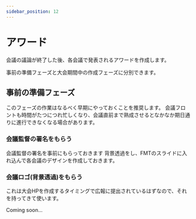 ```yaml
---
sidebar_position: 12
---
```


# アワード

会議の議論が終了した後、各会議で発表されるアワードを作成します。

事前の準備フェーズと大会期間中の作成フェーズに分別できます。


## 事前の準備フェーズ
このフェーズの作業はなるべく早期にやっておくことを推奨します。
会議フロントも時間がたつにつれ忙しくなり、会議直前まで熟成させるとなかなか期日通りに進行できなくなる場合があります。


### 会議監督の署名をもらう

会議監督の署名を事前にもらっておきます
背景透過をし、FMTのスライドに入れ込んで各会議のデザインを作成しておきます。

### 会議ロゴ(背景透過)をもらう
これは大会HPを作成するタイミングで広報に提出されているはずなので、それを持ってきて使います。

Coming soon...



